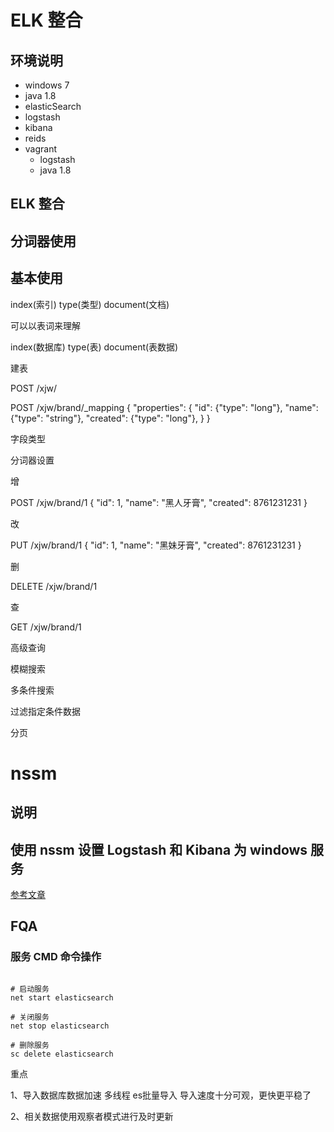 # ELK 整合

## 环境说明

* windows 7
* java 1.8
* elasticSearch
* logstash
* kibana
* reids
* vagrant
  * logstash
  * java 1.8

## ELK 整合

## 分词器使用

## 基本使用

index(索引) type(类型) document(文档)

可以以表词来理解

index(数据库) type(表) document(表数据)

建表

POST /xjw/

POST /xjw/brand/_mapping
{
    "properties": {
        "id": {"type": "long"},
        "name": {"type": "string"},
        "created": {"type": "long"},
    }
}

字段类型

分词器设置


增

POST /xjw/brand/1
{
    "id": 1,
    "name": "黑人牙膏",
    "created": 8761231231
}

改

PUT /xjw/brand/1
{
    "id": 1,
    "name": "黑妹牙膏",
    "created": 8761231231
}

删

DELETE /xjw/brand/1

查

GET /xjw/brand/1

高级查询

模糊搜索

多条件搜索

过滤指定条件数据

分页

# nssm

## 说明

## 使用 nssm 设置 Logstash 和 Kibana 为 windows 服务
[参考文章](https://www.alibabacloud.com/help/zh/doc-detail/49021.htm)



## FQA

### 服务 CMD 命令操作

```

# 启动服务
net start elasticsearch

# 关闭服务
net stop elasticsearch

# 删除服务
sc delete elasticsearch

```

重点

1、导入数据库数据加速
    多线程
    es批量导入
        导入速度十分可观，更快更平稳了


2、相关数据使用观察者模式进行及时更新
